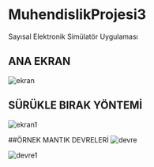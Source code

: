 # MuhendislikProjesi3
Sayısal Elektronik Simülatör Uygulaması

## ANA EKRAN
![ekran](https://user-images.githubusercontent.com/24703372/37901779-10288a72-30fb-11e8-96c5-46fbe21a0001.png)

## SÜRÜKLE BIRAK YÖNTEMİ
![ekran1](https://user-images.githubusercontent.com/24703372/37901780-10b9dc3e-30fb-11e8-8e4e-cd383bdcfe08.png)

##ÖRNEK MANTIK DEVRELERİ
![devre](https://user-images.githubusercontent.com/24703372/37901781-10e1c6c2-30fb-11e8-8366-a86a873f441f.png)

![devre1](https://user-images.githubusercontent.com/24703372/37901778-0fff0e40-30fb-11e8-8e89-ac8064c47423.png)

